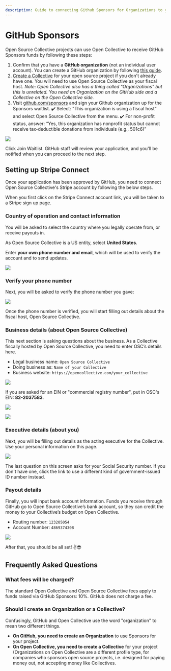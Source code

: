 ```yaml
---
description: Guide to connecting Github Sponsors for Organizations to your Collective
---
```


# GitHub Sponsors

Open Source Collective projects can use Open Collective to receive GitHub Sponsors funds by following these steps:

1. Confirm that you have a **GitHub organization** \(not an individual user account\). You can create a GitHub organization by following [this guide](https://help.github.com/en/github/setting-up-and-managing-organizations-and-teams/creating-a-new-organization-from-scratch).
2. [Create a Collective](https://opencollective.com/opensource/apply) for your open source project if you don't already have one. You will need to use Open Source Collective as your fiscal host.   _Note: Open Collective also has a thing called "Organizations" but this is unrelated. You need an Organization on the GitHub side and a Collective on the Open Collective side._ 
3. Visit [github.com/sponsors](http://github.com/sponsors) and sign your Github organization up for the Sponsors waitlist.   ✔️ Select: "This organization is using a fiscal host" and select Open Source Collective from the menu.   ✔️ For non-profit status, answer: “Yes, this organization has nonprofit status but cannot receive tax-deductible donations from individuals \(e.g., 501c6\)”

![](../.gitbook/assets/ghs1.png)

Click Join Waitlist. GitHub staff will review your application, and you'll be notified when you can proceed to the next step.

## Setting up Stripe Connect

Once your application has been approved by GitHub, you need to connect Open Source Collective's Stripe account by following the below steps.

When you first click on the Stripe Connect account link, you will be taken to a Stripe sign up page.

### Country of operation and contact information

You will be asked to select the country where you legally operate from, or receive payouts in.

As Open Source Collective is a US entity, select **United States**.

Enter **your own phone number and email**, which will be used to verify the account and to send updates.

![](../.gitbook/assets/ghs2.png)

### Verify your phone number

Next, you will be asked to verify the phone number you gave:

![](../.gitbook/assets/ghs3.png)

Once the phone number is verified, you will start filling out details about the fiscal host, Open Source Collective.

### Business details \(about Open Source Collective\)

This next section is asking questions about the business. As a Collective fiscally hosted by Open Source Collective, you need to enter OSC’s details here.

* Legal business name: `Open Source Collective`
* Doing business as: `Name of your Collective`
* Business website: `https://opencollective.com/your_collective`

![](../.gitbook/assets/ghs4.png)

If you are asked for an EIN or "commercial registry number", put in OSC's EIN: **82-2037583**.

![](../.gitbook/assets/image%20%281%29.png)

![](../.gitbook/assets/image.png)

### Executive details \(about you\)

Next, you will be filling out details as the acting executive for the Collective. Use your personal information on this page.

![](../.gitbook/assets/gh7.png)

The last question on this screen asks for your Social Security number. If you don't have one, click the link to use a different kind of government-issued ID number instead.

### Payout details

Finally, you will input bank account information. Funds you receive through GitHub go to Open Source Collective’s bank account, so they can credit the money to your Collective’s budget on Open Collective.

* Routing number: `123205054`
* Account Number: `4869374308`

![](../.gitbook/assets/ghs8.png)

After that, you should be all set! ✌️😎

## Frequently Asked Questions

### What fees will be charged?

The standard Open Collective and Open Source Collective fees apply to funds raised via GitHub Sponsors: 10%. GitHub does not charge a fee.

### Should I create an Organization or a Collective?

Confusingly, GitHub and Open Collective use the word "organization" to mean two different things.

* **On GitHub, you need to create an Organization** to use Sponsors for your project.
* **On Open Collective, you need to create a Collective** for your project \(Organizations on Open Collective are a different profile type, for companies who sponsors open source projects, i.e. designed for paying money out, not accepting money like Collectives.

